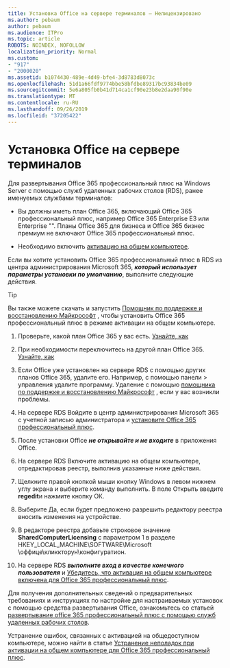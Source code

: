 ```yaml
---
title: Установка Office на сервере терминалов — Нелицензировано
ms.author: pebaum
author: pebaum
ms.audience: ITPro
ms.topic: article
ROBOTS: NOINDEX, NOFOLLOW
localization_priority: Normal
ms.custom:
- "917"
- "2000020"
ms.assetid: b1074430-489e-4d49-bfe4-3d8783d8073c
ms.openlocfilehash: 51d1a66fdf9774bbe58bfdbe89317bc93834be09
ms.sourcegitcommit: 5e6a805fb0b41d714ca1cf90e23b8e2daa90f90e
ms.translationtype: MT
ms.contentlocale: ru-RU
ms.lasthandoff: 09/26/2019
ms.locfileid: "37205422"
---
```

# <a name="installing-office-on-a-terminal-server"></a>Установка Office на сервере терминалов

Для развертывания Office 365 профессиональный плюс на Windows Server с помощью служб удаленных рабочих столов (RDS), ранее именуемых службами терминалов:
  
- Вы должны иметь план Office 365, включающий Office 365 профессиональный плюс, например Office 365 Enterprise E3 или Enterprise "\". Планы Office 365 для бизнеса и Office 365 бизнес премиум не включают Office 365 профессиональный плюс.

- Необходимо включить [активацию на общем компьютере](https://docs.microsoft.com/DeployOffice/overview-of-shared-computer-activation-for-office-365-proplus).

Если вы хотите установить Office 365 профессиональный плюс в RDS из центра администрирования Microsoft 365, ***который использует параметры установки по умолчанию***, выполните следующие действия.

> [!TIP]
> Вы также можете скачать и запустить [Помощник по поддержке и восстановлению Майкрософт](https://aka.ms/SaRA_OfficeSCA_M365Portal) , чтобы установить Office 365 профессиональный плюс в режиме активации на общем компьютере.
  
1. Проверьте, какой план Office 365 у вас есть. [Узнайте, как](https://docs.microsoft.com/office365/admin/admin-overview/what-subscription-do-i-have)

2. При необходимости переключитесь на другой план Office 365. [Узнайте, как](https://docs.microsoft.com/office365/admin/subscriptions-and-billing/switch-to-a-different-plan)

3. Если Office уже установлен на сервере RDS с помощью других планов Office 365, удалите его. Например, с помощью панели \> управления удалите программу. Удаление с помощью [помощника по поддержке и восстановлению Майкрософт](https://aka.ms/SARA-OfficeUninstall-Alchemy) , если у вас возникли проблемы.

4. На сервере RDS Войдите в центр администрирования Microsoft 365 с учетной записью администратора и [установите Office 365 профессиональный плюс](https://portal.office.com/OLS/MySoftware.aspx).

5. После установки Office ***не открывайте и не входите*** в приложения Office.

6. На сервере RDS Включите активацию на общем компьютере, отредактировав реестр, выполнив указанные ниже действия.

1. Щелкните правой кнопкой мыши кнопку Windows в левом нижнем углу экрана и выберите команду выполнить. В поле Открыть введите **regedit**и нажмите кнопку ОК.

2. Выберите Да, если будет предложено разрешить редактору реестра вносить изменения на устройстве.

3. В редакторе реестра добавьте строковое значение **SharedComputerLicensing** с параметром 1 в разделе HKEY_LOCAL_MACHINE\SOFTWARE\Microsoft \оффице\кликкторун\конфигуратион.

7. На сервере RDS ***выполните вход в качестве конечного пользователя*** и [Убедитесь, что активация на общем компьютере включена для Office 365 профессиональный плюс](https://docs.microsoft.com/DeployOffice/troubleshoot-issues-with-shared-computer-activation-for-office-365-proplus#verify-that-activation-for-office-365-proplus-succeeded).

Для получения дополнительных сведений о предварительных требованиях и инструкциях по настройке для настраиваемых установок с помощью средства развертывания Office, ознакомьтесь со статьей [развертывание office 365 профессиональный плюс с помощью служб удаленных рабочих столов](https://docs.microsoft.com/DeployOffice/deploy-office-365-proplus-by-using-remote-desktop-services).
  
Устранение ошибок, связанных с активацией на общедоступном компьютере, можно найти в статье [Устранение неполадок при активации на общем компьютере для Office 365 профессиональный плюс](https://docs.microsoft.com/DeployOffice/troubleshoot-issues-with-shared-computer-activation-for-office-365-proplus).
  
